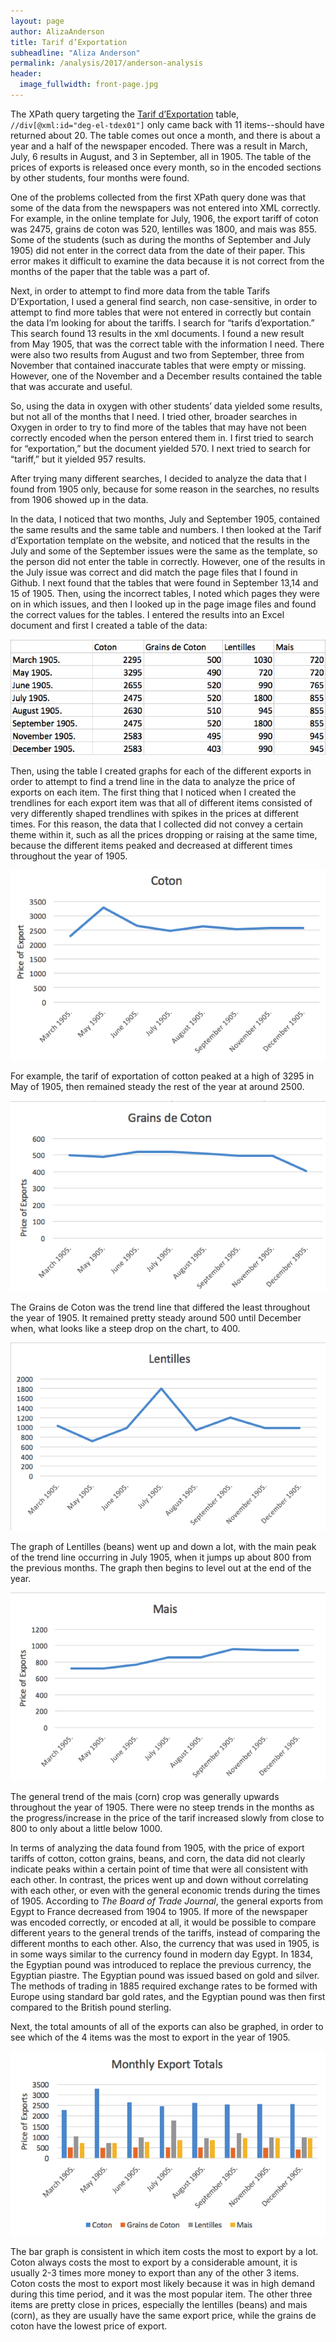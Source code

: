 ```yaml
---
layout: page
author: AlizaAnderson
title: Tarif d’Exportation
subheadline: "Aliza Anderson"
permalink: /analysis/2017/anderson-analysis
header:
  image_fullwidth: front-page.jpg
---
```

The XPath query targeting the [Tarif d’Exportation](https://dig-eg-gaz.github.io/templates/#tarif-dexportation) table, `//div[@xml:id="deg-el-tdex01"]` only came back with 11 items--should have returned about 20. The table comes out once a month, and there is about a year and a half of the newspaper encoded. There was a result in March, July, 6 results in August, and 3 in September, all in 1905. The table of the prices of exports is released once every month, so in the encoded sections by other students, four months were found.

One of the problems collected from the first XPath query done was that some of the data from the newspapers was not entered into XML correctly. For example, in the online template for July, 1906, the export tariff of coton was 2475, grains de coton was 520, lentilles was 1800, and mais was 855. Some of the students (such as during the months of September and July 1905) did not enter in the correct data from the date of their paper. This error makes it difficult to examine the data because it is not correct from the months of the paper that the table was a part of.

Next, in order to attempt to find more data from the table Tarifs D’Exportation, I used a general find search, non case-sensitive, in order to attempt to find more tables that were not entered in correctly but contain the data I’m looking for about the tariffs. I search for “tarifs d’exportation.” This search found 13 results in the xml documents. I found a new result from May 1905, that was the correct table with the information I need. There were also two results from August and two from September, three from November that contained inaccurate tables that were empty or missing. However, one of the November and a December results contained the table that was accurate and useful.

So, using the data in oxygen with other students’ data yielded some results, but not all of the months that I need. I tried other, broader searches in Oxygen in order to try to find more of the tables that may have not been correctly encoded when the person entered them in. I first tried to search for “exportation,” but the document yielded 570. I next tried to search for “tariff,” but it yielded 957 results.

After trying many different searches, I decided to analyze the data that I found from 1905 only, because for some reason in the searches, no results from 1906 showed up in the data.

In the data, I noticed that two months, July and September 1905, contained the same results and the same table and numbers. I then looked at the Tarif d’Exportation template on the website, and noticed that the results in the July and some of the September issues were the same as the template, so the person did not enter the table in correctly. However, one of the results in the July issue was correct and did match the page files that I found in Github. I next found that the tables that were found in September 13,14 and 15 of 1905. Then, using the incorrect tables, I noted which pages they were on in which issues, and then I looked up in the page image files and found the correct values for the tables. I entered the results into an Excel document and first I created a table of the data:

![anderson1](anderson1.png)

Then, using the table I created graphs for each of the different exports in order to attempt to find a trend line in the data to analyze the price of exports on each item. The first thing that I noticed when I created the trendlines for each export item was that all of different items consisted of very differently shaped trendlines with spikes in the prices at different times. For this reason, the data that I collected did not convey a certain theme within it, such as all the prices dropping or raising at the same time, because the different items peaked and decreased at different times throughout the year of 1905.

![anderson2](anderson2.png)

For example, the tarif of exportation of cotton peaked at a high of 3295 in May of 1905, then remained steady the rest of the year at around 2500.

![anderson3](anderson3.png)

The Grains de Coton was the trend line that differed the least throughout the year of 1905. It remained pretty steady around 500 until December when, what looks like a steep drop on the chart, to 400.

![anderson4](anderson4.png)

The graph of Lentilles (beans) went up and down a lot, with the main peak of the trend line occurring in July 1905, when it jumps up about 800 from the previous months. The graph then begins to level out at the end of the year.

![anderson5](anderson5.png)

The general trend of the mais (corn) crop was generally upwards throughout the year of 1905. There were no steep trends in the months as the progress/increase in the price of the tarif increased slowly from close to 800 to only about a little below 1000.

In terms of analyzing the data found from 1905, with the price of export tariffs of cotton, cotton grains, beans, and corn, the data did not clearly indicate peaks within a certain point of time that were all consistent with each other. In contrast, the prices went up and down without correlating with each other, or even with the general economic trends during the times of 1905. According to _The Board of Trade Journal_, the general exports from Egypt to France decreased from 1904 to 1905. If more of the newspaper was encoded correctly, or encoded at all, it would be possible to compare different years to the general trends of the tariffs, instead of comparing the different months to each other. Also, the currency that was used in 1905, is in some ways similar to the currency found in modern day Egypt. In 1834, the Egyptian pound was introduced to replace the previous currency, the Egyptian piastre. The Egyptian pound was issued based on gold and silver. The methods of trading in 1885 required exchange rates to be formed with Europe using standard bar gold rates, and the Egyptian pound was then first compared to the British pound sterling.

Next, the total amounts of all of the exports can also be graphed, in order to see which of the 4 items was the most to export in the year of 1905.

![anderson6](anderson6.png)

The bar graph is consistent in which item costs the most to export by a lot. Coton always costs the most to export by a considerable amount, it is usually 2-3 times more money to export than any of the other 3 items. Coton costs the most to export most likely because it was in high demand during this time period, and it was the most popular item. The other three items are pretty close in prices, especially the lentilles (beans) and mais (corn), as they are usually have the same export price, while the grains de coton have the lowest price of export.
